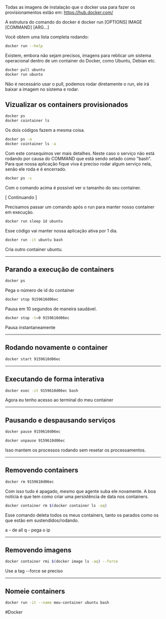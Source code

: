 
Todas as imagens de instalação que o docker usa para fazer os provisionamentos estão em:
https://hub.docker.com/

A estrutura do comando do docker é 
docker run [OPTIONS] IMAGE [COMMAND]  [ARG...]

Você obtem uma lista completa rodando:

```bash
docker run --help
```

Existem, embora não sejam precisos, imagens para reblicar um sistema operacional dentro de um  container do Docker, como Ubuntu, Debian etc. 

```bash
docker pull ubuntu
docker run ubunto
```

Não é necessário usar o pull, podemos rodar diretamente o run, ele irá baixar a imagem no sistema e rodar. 

## Vizualizar os containers provisionados

```bash
docker ps
docker cointainer ls
```

Os dois códigos fazem a mesma coisa.

```bash
docker ps -a
docker cointainer ls -a
```

Com este consequimos ver mais detalhes. Neste caso o serviço não está rodando por causa do COMMAND que está sendo setado como "bash". Para que nossa aplicação fique viva é preciso rodar algum serviço nela, senão ele roda e é encerrado. 

```bash
docker ps -s
```

Com o comando acima é possivel ver o tamanho do seu container.

[ Continuando ]

Precisamos passar um comando após o run para manter nosso container em execução. 

```bash
docker run sleep 1d ubuntu
```

Esse código vai manter nossa aplicação ativa por 1 dia. 

```bash
docker run -it ubuntu bash
```

Cria outro container ubuntu. 

----

## Parando a execução de containers

```bash
docker ps
```

Pega o número de id do container

```bash
docker stop 9159610d06ec
```

Pausa em 10 segundos de maneira saudável.

```bash
docker stop -t=0 9159610d06ec
```

Pausa instantaneamente

----

## Rodando novamente o container

```bash
docker start 9159610d06ec
```

----

## Executando de forma interativa

```bash
docker exec -it 9159610d06ec bash
```

Agora eu tenho acesso ao terminal do meu container

----

## Pausando e despausando serviços

```bash
docker pause 9159610d06ec
```

```bash
docker unpause 9159610d06ec
```

Isso mantem os processos rodando sem resetar os processamentos. 

----

## Removendo containers

```bash
docker rm 9159610d06ec
```

Com isso tudo é apagado, mesmo que agente suba ele novamente.
A boa notícia é que tem como criar uma persistência de data nos containers.

```bash
docker container rm $(docker container ls -aq)
```

Esse comando deleta todos os meus containers, tanto os parados como os que estão em sustendidos/rodando. 

a - de all
q - pega o ip

----

## Removendo imagens

```bash
docker container rmi $(docker image ls -aq) --force
```

Use a tag --force se preciso

----

## Nomeie containers

```bash
docker run -it --name meu-container ubuntu bash
```

#Docker